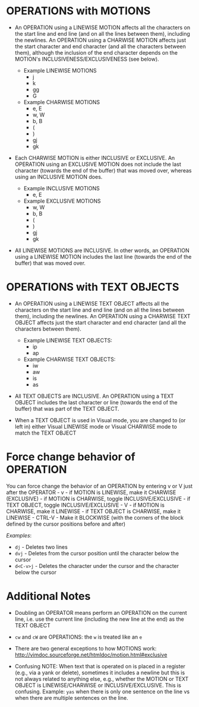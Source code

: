 # OPERATIONS with MOTIONS
- An OPERATION using a LINEWISE MOTION affects all the characters on the start line and end line (and on all the lines between them), including the newlines. An OPERATION using a CHARWISE MOTION affects just the start character and end character (and all the characters between them), although the inclusion of the end character depends on the MOTION's INCLUSIVENESS/EXCLUSIVENESS (see below).
	- Example LINEWISE MOTIONS
		- j
		- k
		- gg
		- G
	- Example CHARWISE MOTIONS
		- e, E
		- w, W
		- b, B
		- (
		- )
        - gj
        - gk

- Each CHARWISE MOTION is either INCLUSIVE or EXCLUSIVE. An OPERATION using an EXCLUSIVE MOTION does not include the last character (towards the end of the buffer) that was moved over, whereas using an INCLUSIVE MOTION does.
	- Example INCLUSIVE MOTIONS
		- e, E
	- Example EXCLUSIVE MOTIONS
		- w, W
		- b, B
        - (
        - )
        - gj
        - gk

- All LINEWISE MOTIONS are INCLUSIVE. In other words, an OPERATION using a LINEWISE MOTION includes the last line (towards the end of the buffer) that was moved over.

# OPERATIONS with TEXT OBJECTS
- An OPERATION using a LINEWISE TEXT OBJECT affects all the characters on the start line and end line (and on all the lines between them), including the newlines. An OPERATION using a CHARWISE TEXT OBJECT affects just the start character and end character (and all the characters between them).
	- Example LINEWISE TEXT OBJECTS:
		- ip
		- ap
	- Example CHARWISE TEXT OBJECTS:
		- iw
		- aw
		- is
		- as

- All TEXT OBJECTS are INCLUSIVE. An OPERATION using a TEXT OBJECT includes the last character or line (towards the end of the buffer) that was part of the TEXT OBJECT.

- When a TEXT OBJECT is used in Visual mode, you are changed to (or left in) either Visual LINEWISE mode or Visual CHARWISE mode to match the TEXT OBJECT

# Force change behavior of OPERATION
You can force change the behavior of an OPERATION by entering v or V just after the OPERATOR
    - v
        - if MOTION is LINEWISE, make it CHARWISE (EXCLUSIVE)
        - if MOTION is CHARWISE, toggle INCLUSIVE/EXCLUSIVE
        - if TEXT OBJECT, toggle INCLUSIVE/EXCLUSIVE
    - V
        - if MOTION is CHARWISE, make it LINEWISE
        - if TEXT OBJECT is CHARWISE, make it LINEWISE
    - CTRL-V
        - Make it BLOCKWISE (with the corners of the block defined by the cursor positions before and after)

*Examples*:
- `dj` - Deletes two lines
- `dvj` - Deletes from the cursor position until the character below the cursor
- `d<C-v>j` - Deletes the character under the cursor and the character below the cursor

# Additional Notes
- Doubling an OPERATOR means perform an OPERATION on the current line, i.e. use the current line (including the new line at the end) as the TEXT OBJECT

- `cw` and `cW` are OPERATIONS: the `w` is treated like an `e`

- There are two general exceptions to how MOTIONS work: http://vimdoc.sourceforge.net/htmldoc/motion.html#exclusive

- Confusing NOTE: When text that is operated on is placed in a register (e.g., via a yank or delete), sometimes it includes a newline but this is not always related to anything else, e.g., whether the MOTION or TEXT OBJECT is LINEWISE/CHARWISE or INCLUSIVE/EXCLUSIVE. This is confusing. Example: `yas` when there is only one sentence on the line vs when there are multiple sentences on the line.

